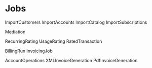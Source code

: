 Jobs
===
ImportCustomers
ImportAccounts
ImportCatalog
ImportSubscriptions

Mediation

RecurringRating
UsageRating
RatedTransaction

BillingRun
InvoicingJob

AccountOperations
XMLInvoiceGeneration
PdfInvoiceGeneration